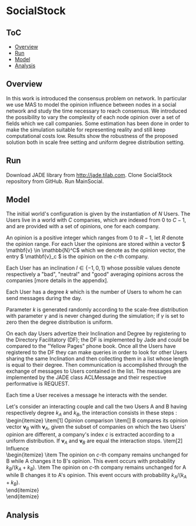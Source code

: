 # SocialStock
<script src="https://cdn.mathjax.org/mathjax/latest/MathJax.js?config=TeX-AMS-MML_HTMLorMML" type="text/javascript"></script>
## ToC
- [Overview](#overview)
- [Run](#run)
- [Model](#model)
- [Analysis](#analysis)


## Overview

In this work is introduced the consensus problem on network. In particular we use MAS to model the opinion influence between nodes in a social network and study the time necessary to reach consensus. We introduced the possibility to vary the complexity of each node opinion over a set of fields which we call companies.
Some estimation has been done in order to make the simulation suitable for representing reality and still keep computational costs low. Results show the robustness of the proposed solution both in scale free setting and uniform degree distribution setting.


## Run

Download JADE library from http://jade.tilab.com. Clone SocialStock repository from GitHub. Run MainSocial.


## Model
The initial world's configuration is given by the instantiation of $N$ Users. 
The Users live in a world with $C$ companies, which are indexed from $0$ to $C-1$, and are provided with a set of opinions, one for each company.

An opinion is a positive integer which ranges from $0$ to $R-1$, let $R$ denote the opinion range. For each User the opinions are stored within a vector $ \mathbf{v} \in \mathbb{N}^C$ which we denote as the opinion vector, the entry $  \mathbf{v}_c $ is the opinion on the $c$-th company.

Each User has an inclination $I \in \{-1,0,1\}$ whose possible values denote respectively a "bad", "neutral" and "good" averaging opinions across the companies [more details in the appendix].

Each User has a degree $k$ which is the number of Users to whom he can send messages during the day.

Parameter $k$ is generated randomly according to the scale-free distribution with parameter $\gamma$ and is never changed during the simulation; if $\gamma$ is set to zero then the degree distribution is uniform.

On each day Users advertize their Inclination and Degree by registering to the Directory Facilitatory (DF); the DF is implemented by Jade and could be compared to the "Yellow Pages" phone book.
Once all the Users have registered to the DF they can make queries in order to look for other Users sharing the same Inclination and then collecting them in a list whose length is equal to their degree. 
Then communication is accomplished through the exchange of messages to Users contained in the list. The messages are implemented by the JADE class ACLMessage and their respective performative is REQUEST.
 
Each time a User receives a message he interacts with the sender.

Let's consider an interacting couple and call the two Users A and B having respectively degree $k_A$ and 
$k_B$, the interaction consists in these steps :
\begin{itemize}
	\item[1] Opinion comparison
	\item[] B compares its opinion vector $\mathbf{v}_B$ with $\mathbf{v}_A$, given the subset of companies on which the two Users' opinion are different, a company's index $c$ is extracted according to a uniform distribution. If $\mathbf{v}_A$ and $\mathbf{v}_B$ are equal the interaction stops. 
	\item[2] Influence	
	\begin{itemize}
		\item The opinion on $c$-th company remains unchanged for B while A changes it to B's opinion. This event occurs with probability $k_B/(k_A + k_B)$.
		\item The opinion on $c$-th company remains unchanged for A while B changes it to A's opinion. This event occurs with probability $k_A/(k_A + k_B)$.	 	
	\end{itemize} 		
\end{itemize}

## Analysis


